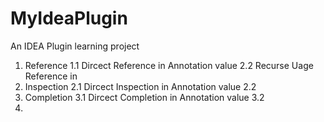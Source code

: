 # MyIdeaPlugin
An IDEA Plugin learning project



1. Reference
  1.1 Dircect Reference in Annotation value
  2.2 Recurse Uage Reference in
2. Inspection
  2.1 Dircect Inspection in Annotation value
  2.2
3. Completion
  3.1 Dircect Completion in Annotation value
  3.2
4.
